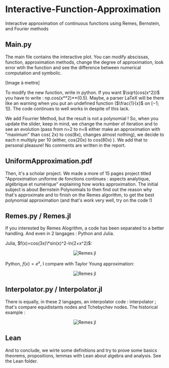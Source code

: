 # Interactive-Function-Approximation
Interactive approximation of continuous functions using Remes, Bernstein, and Fourier methods

## Main.py
The main file contains the interactive plot. You can modify abscissas, function, approximation methods, change the degree of approximation, look error wtih the function and see the difference between numerical computation and symbolic.

[Image à mettre]

To modify the new function, write in python. If you want $\sqrt{cos(x^2)}$ you have to write : np.cos(x*\*2)*\*(0.5).
Maybe, a parser LaTeX will be there like an warning when you put an undefined function ($\frac{1}{x}$ on $[-1;1]$). The code continues to well works in despite of this lack.

We add Fourrier Method, but the result is not a polynomial ! So, when you update the slider, keep in mind, we change the number of iteration and to see an evolution (pass from n=2 to n=8 either make an approximation with "maximum" than cos( 2x) to cos(8x), changes almost nothing), we decide to each n multiply per 10 (either, cos(20x) to cos(80x) ). We add that to personal pleasure! No comments are written in the report.

## UniformApproximation.pdf
Then, it's a scholar project. We made a more of 15 pages project titled "Approximation uniforme de fonctions continues : aspects analytique, algébrique et numérique" explaining how works approximation. The initial subject is about Bernstein Polynomials to then find out the reason why that's approximate and to finish on the Remes algorithm, to get the best polynomial approximation (and that's work very well, try on the code !)

## Remes.py / Remes.jl
If you interested by Remes Alogrithm, a code has been separated to a better handling. And even in 2 langages : Python and Julia.

Julia, $f(x)=cos(3x)\*sin(x)^2-ln(2+x^2)$:
<p align="center">
  <img src="https://github.com/Sala2Code/Interactive-Function-Approximation/assets/109032171/6d862a49-8903-4a4a-abcd-c5bd381968d7" alt="Remes jl">
</p>


Python, $f(x) = e^x$, I compare with Taylor Young approximation:
<p align="center">
  <img src="https://github.com/Sala2Code/Interactive-Function-Approximation/assets/109032171/26c0f6ce-965e-4e9e-9a66-79408bc85938" alt="Remes jl">
</p>

## Interpolator.py / Interpolator.jl
There is equally, in these 2 langages, an interpolator code : interpolator ; that's compare equidistants nodes and Tchebychev nodes.
The historical example :
<p align="center">
  <img src="https://github.com/Sala2Code/Interactive-Function-Approximation/assets/109032171/3425e7dc-6d14-4b51-9d2f-ba61fdba93e4" alt="Remes jl">
</p>

## Lean
And to conclude, we wirte some definitions and try to prove some basics theorems, propositions, lemmas with Lean about algebra and analysis.
See the Lean folder. 
